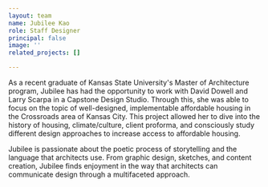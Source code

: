 ```yaml
---
layout: team
name: Jubilee Kao
role: Staff Designer
principal: false
image: ''
related_projects: []

---
```

As a recent graduate of Kansas State University's Master of Architecture program, Jubilee has had the opportunity to work with David Dowell and Larry Scarpa in a Capstone Design Studio. Through this, she was able to focus on the topic of well-designed, implementable affordable housing in the Crossroads area of Kansas City. This project allowed her to dive into the history of housing, climate/culture, client proforma, and consciously study different design approaches to increase access to affordable housing.

Jubilee is passionate about the poetic process of storytelling and the language that architects use. From graphic design, sketches, and content creation, Jubilee finds enjoyment in the way that architects can communicate design through a multifaceted approach.